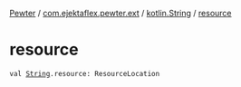 [Pewter](../../index.md) / [com.ejektaflex.pewter.ext](../index.md) / [kotlin.String](index.md) / [resource](./resource.md)

# resource

`val `[`String`](https://kotlinlang.org/api/latest/jvm/stdlib/kotlin/-string/index.html)`.resource: ResourceLocation`